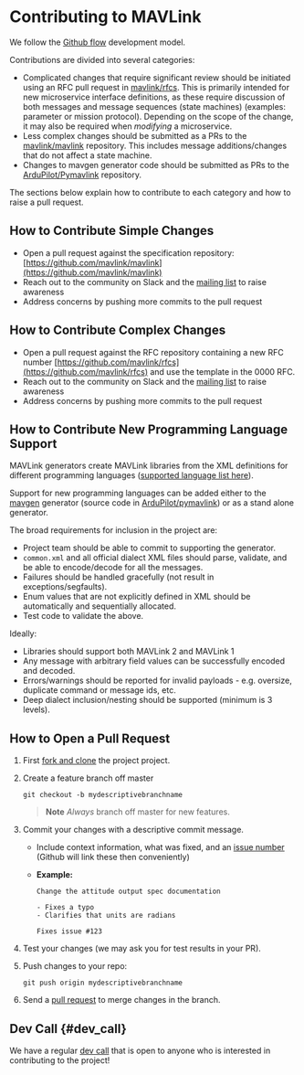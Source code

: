 # Contributing to MAVLink

We follow the [Github flow](https://guides.github.com/introduction/flow/) development model.

Contributions are divided into several categories: 
- Complicated changes that require significant review should be initiated using an RFC pull request in [mavlink/rfcs](https://github.com/mavlink/rfcs).
  This is primarily intended for new microservice interface definitions, as these require discussion of both messages and message sequences (state machines) \(examples: parameter or mission protocol\). Depending on the scope of the change, it may also be required when *modifying* a microservice.
- Less complex changes should be submitted as a PRs to the [mavlink/mavlink](https://github.com/mavlink/mavlink) repository. This includes message additions/changes that do not affect a state machine.
- Changes to mavgen generator code should be submitted as PRs to the [ArduPilot/Pymavlink](https://github.com/ArduPilot/pymavlink) repository.

The sections below explain how to contribute to each category and how to raise a pull request.

## How to Contribute Simple Changes

* Open a pull request against the specification repository: [https://github.com/mavlink/mavlink](https://github.com/mavlink/mavlink)
* Reach out to the community on Slack and the [mailing list](https://groups.google.com/forum/#!forum/mavlink) to raise awareness
* Address concerns by pushing more commits to the pull request

## How to Contribute Complex Changes

* Open a pull request against the RFC repository containing a new RFC number [https://github.com/mavlink/rfcs](https://github.com/mavlink/rfcs) and use the template in the 0000 RFC.
* Reach out to the community on Slack and the [mailing list](https://groups.google.com/forum/#!forum/mavlink) to raise awareness
* Address concerns by pushing more commits to the pull request

## How to Contribute New Programming Language Support

MAVLink generators create MAVLink libraries from the XML definitions for different programming languages ([supported language list here](../README.md#supported_languages)).

Support for new programming languages can be added either to the [mavgen](../getting_started/generate_libraries.html#mavgen) generator (source code in [ArduPilot/pymavlink](https://github.com/ArduPilot/pymavlink)) or as a stand alone generator.

The broad requirements for inclusion in the project are:
- Project team should be able to commit to supporting the generator. 
- `common.xml` and all official dialect XML files should parse, validate, and be able to encode/decode for all the messages.
- Failures should be handled gracefully (not result in exceptions/segfaults).
- Enum values that are not explicitly defined in XML should be automatically and sequentially allocated.
- Test code to validate the above.

Ideally:
- Libraries should support both MAVLink 2 and MAVLink 1
- Any message with arbitrary field values can be successfully encoded and decoded.
- Errors/warnings should be reported for invalid payloads - e.g. oversize, duplicate command or message ids, etc.
- Deep dialect inclusion/nesting should be supported (minimum is 3 levels).


## How to Open a Pull Request

1. First [fork and clone](https://help.github.com/articles/fork-a-repo) the project project.
2. Create a feature branch off master

   ```
   git checkout -b mydescriptivebranchname
   ```

   > **Note** _Always_ branch off master for new features.

3. Commit your changes with a descriptive commit message.

   * Include context information, what was fixed, and an [issue number](https://github.com/mavlink/mavlink) \(Github will link these then conveniently\)
   * **Example:**

     ```
     Change the attitude output spec documentation

     - Fixes a typo
     - Clarifies that units are radians

     Fixes issue #123
     ```

4. Test your changes \(we may ask you for test results in your PR\).

5. Push changes to your repo:

   ```
   git push origin mydescriptivebranchname
   ```

6. Send a [pull request](https://github.com/mavlink/mavlink/compare/) to merge changes in the branch.


## Dev Call {#dev_call}

We have a regular [dev call](../about/support.md#dev_call) that is open to anyone who is interested in contributing to the project!
